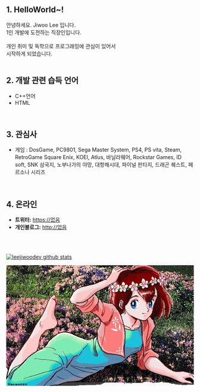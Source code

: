 


## 1. HelloWorld~!

안녕하세요. Jiwoo Lee 입니다.<br>
1인 개발에 도전하는 직장인입니다.<br>
<br>
개인 취미 및 독학으로 프로그래밍에 관심이 있어서 <br>
시작하게 되었습니다.<br>
<br>
 

## 2. 개발 관련 습득 언어
* C++언어  
* HTML   
<br>


## 3. 관심사
* 게임 : DosGame, PC9801, Sega Master System, PS4, PS vita, Steam, RetroGame
         Square Enix, KOEI, Atlus, 바닐라웨어, Rockstar Games, ID soft, SNK
         삼국지, 노부나가의 야망, 대항해시대, 파이널 판타지, 드래곤 퀘스트, 페르소나 시리즈
<br>
 

## 4. 온라인  
* **트위터:** <https://없음>
* **개인블로그:** <http://없음>

<br>
<br>


[![leejiwoodev github stats](https://github-readme-stats.vercel.app/api?username=leejiwoodev)](https://github.com/anuraghazra/github-readme-stats)

![대문](https://github.com/alexkiddev/alexkiddev/blob/master/mainpic.jpg)
